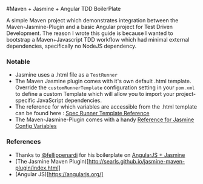 #Maven + Jasmine + Angular TDD BoilerPlate

A simple Maven project which demonstrates integration between the Maven-Jasmine-Plugin and a basic Angular project for Test Driven Development.
The reason I wrote this guide is because I wanted to bootstrap a Maven+Javascript TDD workflow which had minimal external dependencies, specifically no NodeJS dependency. 

### Notable
  * Jasmine uses a .html file as a `TestRunner`
  * The Maven Jasmine plugin comes with it's own default .html template. Override the `customRunnerTemplate` configuration setting in your `pom.xml` to define a custom Template which will allow you to import your project-specific JavaScript dependencies. 
  * The reference for which variables are accessible from the .html template can be found here : [Spec Runner Template Reference](http://searls.github.io/jasmine-maven-plugin/spec-runner-templates.html)
  * The Maven-Jasmine-Plugin comes with a handy [Reference for Jasmine Config Variables](https://searls.github.io/jasmine-maven-plugin/test-mojo.html)

### References

  * Thanks to [@fellippenardi](https://github.com/felippenardi) for his boilerplate on [AngularJS + Jasmine](https://github.com/felippenardi/angularjs-and-jasmine-test-boilerplate)
  * (The Jasmine Maven Plugin)[http://searls.github.io/jasmine-maven-plugin/index.html]
  * (Angular JS)[https://angularjs.org/]
